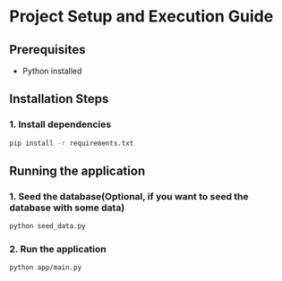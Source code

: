 # Project Setup and Execution Guide

## Prerequisites

- Python installed

## Installation Steps

### 1. Install dependencies

```bash
pip install -r requirements.txt
```

## Running the application

### 1. Seed the database(Optional, if you want to seed the database with some data)

```bash
python seed_data.py
```

### 2. Run the application

```bash
python app/main.py
```
